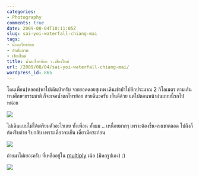 ```yaml
---
categories:
- Photography
comments: true
date: 2009-08-04T10:11:05Z
slug: sai-yoi-waterfall-chiang-mai
tags:
- น้ำตกไทรย้อย
- อัลบั้มภาพ
- เชียงใหม่
title: น้ำตกไทรย้อย จ.เชียงใหม่
url: /2009/08/04/sai-yoi-waterfall-chiang-mai/
wordpress_id: 865
---
```


โดนเพื่อน(หลอก)พาไปเดินป่าครับ จากยอดดอยสุเทพ เดินเข้าป่าไปอีกประมาณ 2 กิโลเมตร ตามเส้นทางศึกษาธรรมชาติ ก็จะเจอน้ำตกไทรย้อย สวยดีนะครับ เย็นดีด้วย แต่ไปตอนหน้าฝนแบบนี้รกไปหน่อย



[![](https://armno.in.th/wp-content/uploads/72db3332a1e9_8D7F/03_thumb.jpg)](https://armno.in.th/wp-content/uploads/72db3332a1e9_8D7F/03.jpg)



ไปเดินแบบไม่ได้เตรียมตัวอะไรเลย ทั้งเพื่อน ทั้งผม .. เหนื่อยมากๆ เพราะต้องขึ้น-ลงเขาตลอด ไปถึงก็ต้องรีบถ่าย รีบกลับ เพราะเดี๋ยวจะเย็น เดี๋ยวมืดซะก่อน



[![](https://armno.in.th/wp-content/uploads/72db3332a1e9_8D7F/05_thumb.jpg)](https://armno.in.th/wp-content/uploads/72db3332a1e9_8D7F/05.jpg)



ถ่ายมาไม่เยอะครับ ที่เหลืออยู่ใน [multiply](http://armno.multiply.com/photos/album/30/Falls_Ahead) เน้อ (มีหกรูปเอง) :)



[![](https://armno.in.th/wp-content/uploads/72db3332a1e9_8D7F/02_thumb.jpg)](https://armno.in.th/wp-content/uploads/72db3332a1e9_8D7F/02.jpg)
